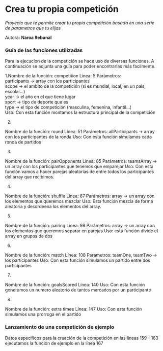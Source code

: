 
# Crea tu propia competición

_Proyecto que te permite crear tu propia competición basada en una serie de parametros que tu elijas_

Autora: **Naroa Rebanal** 


### Guía de las funciones utilizadas 

Para la ejecucíon de la competición se hace uso de diversas funciones. A continuación se adjunta una guía para poder encontrarlas más facilmente.

1.Nombre de la función: competition
Línea: 5 
Parámetros:  
    participants -> array con los participantes  
    scope -> el ambito de la competición (si es mundial, local, en un pais, escolar...)  
    year -> el año en el que tiene lugar  
    sport -> tipo de deporte que es  
    type -> el tipo de competición (masculina, femenina, infantil...)  
Uso: Con esta función montamos la estructura principal de la competición  

2. 
Nombre de la función: round
Línea: 51
Parámetros: allParticipants -> array con los participantes de la ronda
Uso: Con esta función simulamos cada ronda de partidos

3. 
Nombre de la función: pairOpponents
Línea: 85
Parámetros: teamsArray -> un array con los participantes que tenemos que emparejar 
Uso: Con esta función vamos a hacer parejas aleatorias de entre todos los participantes del array que recibimos.

4. 
Nombre de la función: shuffle
Línea: 87
Parámetros: array -> un array con los elementos que queremos mezclar
Uso: Esta función mezcla de forma aleatoria y desordeena los elementos del array.

5.
Nombre de la función: pairing
Línea:  98
Parámetros: array -> un array con los elementos que queremos separar en parejas
Uso: esta función divide el array en grupos de dos 

6.
Nombre de la función: match
Línea: 108
Parámetros: teamOne, teamTwo -> los participantes
Uso: Con esta función simulamos un partido entre dos participantes

7.
Nombre de la función: goalsScored
Línea: 140
Uso: Con esta función generamos un numero aleatorio de tantos marcados por un participante

8.
Nombre de la función: extra timee
Línea: 147
Uso: Con esta función simulamos una prorroga en el partido



### Lanzamiento de una competición de ejemplo

Datos específicos para la creación de la competición en las líneas 159 - 163
ejecutamos la función de ejemplo en la línea 167

